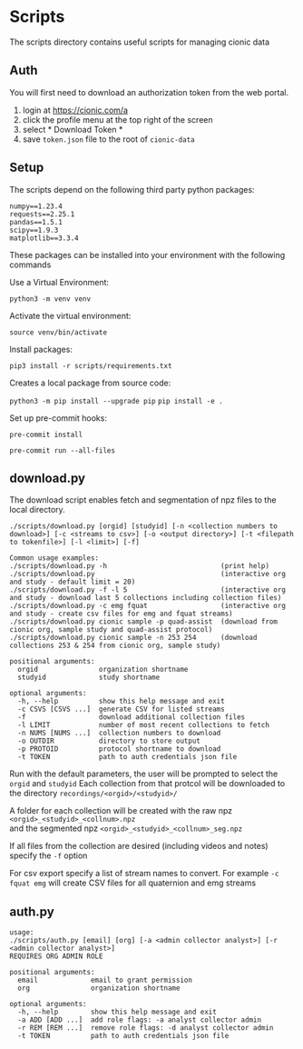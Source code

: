 # Scripts

The scripts directory contains useful scripts for managing cionic data

## Auth

You will first need to download an authorization token from the web portal.

1. login at https://cionic.com/a
2. click the profile menu at the top right of the screen
3. select * Download Token *
4. save `token.json` file to the root of `cionic-data`

## Setup

The scripts depend on the following third party python packages:

```
numpy==1.23.4
requests==2.25.1
pandas==1.5.1
scipy==1.9.3
matplotlib==3.3.4
```

These packages can be installed into your environment with the following commands

Use a Virtual Environment:

`python3 -m venv venv`

Activate the virtual environment:

`source venv/bin/activate`

Install packages:

`pip3 install -r scripts/requirements.txt`

Creates a local package from source code:

`python3 -m pip install --upgrade pip`
`pip install -e .`

Set up pre-commit hooks:

`pre-commit install`


`pre-commit run --all-files`

## download.py

The download script enables fetch and segmentation of npz files to the local directory.

```
./scripts/download.py [orgid] [studyid] [-n <collection numbers to download>] [-c <streams to csv>] [-o <output directory>] [-t <filepath to tokenfile>] [-l <limit>] [-f] 

Common usage examples:
./scripts/download.py -h                            (print help)
./scripts/download.py                               (interactive org and study - default limit = 20)
./scripts/download.py -f -l 5                       (interactive org and study - download last 5 collections including collection files)
./scripts/download.py -c emg fquat                  (interactive org and study - create csv files for emg and fquat streams)
./scripts/download.py cionic sample -p quad-assist  (download from cionic org, sample study and quad-assist protocol)
./scripts/download.py cionic sample -n 253 254      (download collections 253 & 254 from cionic org, sample study)

positional arguments:
  orgid               organization shortname
  studyid             study shortname

optional arguments:
  -h, --help          show this help message and exit
  -c CSVS [CSVS ...]  generate CSV for listed streams
  -f                  download additional collection files
  -l LIMIT            number of most recent collections to fetch
  -n NUMS [NUMS ...]  collection numbers to download
  -o OUTDIR           directory to store output
  -p PROTOID          protocol shortname to download
  -t TOKEN            path to auth credentials json file
```

Run with the default parameters, the user will be prompted to select the `orgid` and `studyid`
Each collection from that protcol will be downloaded to the directory  `recordings/<orgid>/<studyid>/`

A folder for each collection will be created with the raw npz `<orgid>_<studyid>_<collnum>.npz`  
and the segmented npz `<orgid>_<studyid>_<collnum>_seg.npz`

If all files from the collection are desired (including videos and notes) specify the `-f` option

For csv export specify a list of stream names to convert.  For example `-c fquat emg` will create CSV files for all quaternion and emg streams

## auth.py

```
usage: 
./scripts/auth.py [email] [org] [-a <admin collector analyst>] [-r <admin collector analyst>]
REQUIRES ORG ADMIN ROLE

positional arguments:
  email             email to grant permission
  org               organization shortname

optional arguments:
  -h, --help        show this help message and exit
  -a ADD [ADD ...]  add role flags: -a analyst collector admin
  -r REM [REM ...]  remove role flags: -d analyst collector admin
  -t TOKEN          path to auth credentials json file
```